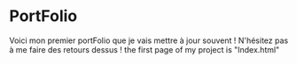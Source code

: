 # PortFolio
Voici mon premier portFolio que je vais mettre à jour souvent ! 
N'hésitez pas à me faire des retours dessus !
the first page of my project is "Index.html"
